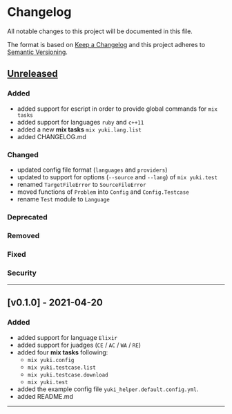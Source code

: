 # Changelog

All notable changes to this project will be documented in this file.

The format is based on [Keep a Changelog][Keep a Changelog] and this project adheres to [Semantic Versioning][Semantic Versioning].

## [Unreleased]

### Added

- added support for escript in order to provide global commands for `mix tasks`
- added support for languages `ruby` and `c++11`
- added a new **mix tasks** `mix yuki.lang.list`
- added CHANGELOG.md

### Changed

- updated config file format (`languages` and `providers`)
- updated to support for options (`--source` and `--lang`) of `mix yuki.test`
- renamed `TargetFileError` to `SourceFileError`
- moved functions of `Problem` into `Config` and `Config.Testcase`
- rename `Test` module to `Language`

### Deprecated

### Removed

### Fixed

### Security

---

## [v0.1.0] - 2021-04-20

### Added

- added support for language `Elixir`
- added support for juadges (`CE` / `AC` / `WA` / `RE`)
- added four **mix tasks** following:
  - `mix yuki.config`
  - `mix yuki.testcase.list`
  - `mix yuki.testcase.download`
  - `mix yuki.test`
- added the example config file `yuki_helper.default.config.yml`.
- added README.md

---

<!-- Links -->
[Keep a Changelog]: https://keepachangelog.com/
[Semantic Versioning]: https://semver.org/

<!-- Versions -->
[Unreleased]: https://github.com/Author/Repository/compare/v1.0.0...HEAD
[Released]: https://github.com/Author/Repository/releases
[0.0.2]: https://github.com/Author/Repository/compare/v0.0.1..v0.0.2
[0.0.1]: https://github.com/Author/Repository/releases/v0.0.1
